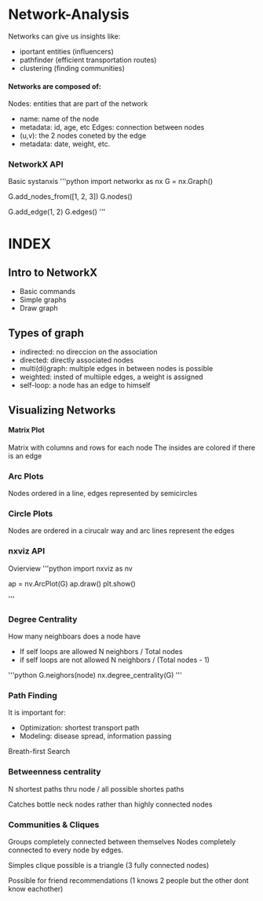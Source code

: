 # Network-Analysis

Networks can give us insights like:
- iportant entities (influencers)
- pathfinder (efficient transportation routes)
- clustering (finding communities)

#### Networks are composed of:
Nodes: entities that are part of the network
- name: name of the node
- metadata: id, age, etc
Edges: connection between nodes
- (u,v): the 2 nodes coneted by the edge
- metadata: date, weight, etc. 

### NetworkX API

Basic systanxis
'''python
import networkx as nx
G = nx.Graph()

G.add_nodes_from([1, 2, 3])
G.nodes()

G.add_edge(1, 2)
G.edges()
'''


# INDEX

## Intro to NetworkX
- Basic commands
- Simple graphs
- Draw graph



## Types of graph

- indirected: no direccion on the association
- directed: directly associated nodes
- multi(di)graph: multiple edges in between nodes is possible
- weighted: insted of multiiple edges, a weight is assigned
- self-loop: a node has an edge to himself

## Visualizing Networks

#### Matrix Plot
Matrix with columns and rows for each node
The insides are colored if there is an edge

### Arc Plots
Nodes ordered in a line, edges represented by semicircles

### Circle Plots
Nodes are ordered in a cirucalr way and arc lines represent the edges


### nxviz API

Ovierview
'''python
import nxviz as nv

ap = nv.ArcPlot(G)
ap.draw()
plt.show()

'''

### Degree Centrality
How many neighboars does a node have
- If self loops are allowed
N neighbors / Total nodes
- if self loops are not allowed
N neighbors / (Total nodes - 1)

'''python
G.neighors(node)
nx.degree_centrality(G)
'''

### Path Finding
It is important for:
- Optimization: shortest transport path
- Modeling: disease spread, information passing

Breath-first Search

### Betweenness centrality

N shortest paths thru node / all possible shortes paths

Catches bottle neck nodes rather than highly connected nodes

### Communities & Cliques

Groups completely connected between themselves
Nodes completely connected to every node by edges.

Simples clique possible is a triangle (3 fully connected nodes)

Possible for friend recommendations (1 knows 2 people but the other dont know eachother)